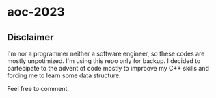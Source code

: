# aoc-2023

## Disclaimer

I'm nor a programmer neither a software engineer, so these codes are mostly unpotimized. I'm using this repo only for backup.
I decided to partecipate to the advent of code mostly to improove my C++ skills and forcing me to learn some data structure.


Feel free to comment.
